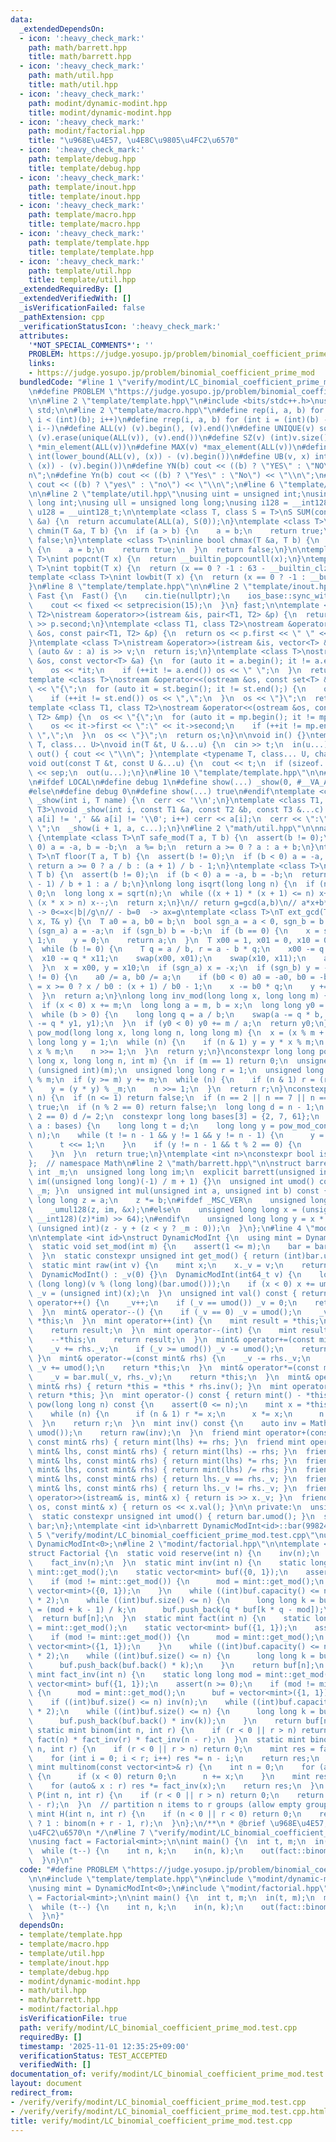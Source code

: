 ```yaml
---
data:
  _extendedDependsOn:
  - icon: ':heavy_check_mark:'
    path: math/barrett.hpp
    title: math/barrett.hpp
  - icon: ':heavy_check_mark:'
    path: math/util.hpp
    title: math/util.hpp
  - icon: ':heavy_check_mark:'
    path: modint/dynamic-modint.hpp
    title: modint/dynamic-modint.hpp
  - icon: ':heavy_check_mark:'
    path: modint/factorial.hpp
    title: "\u968E\u4E57, \u4E8C\u9805\u4FC2\u6570"
  - icon: ':heavy_check_mark:'
    path: template/debug.hpp
    title: template/debug.hpp
  - icon: ':heavy_check_mark:'
    path: template/inout.hpp
    title: template/inout.hpp
  - icon: ':heavy_check_mark:'
    path: template/macro.hpp
    title: template/macro.hpp
  - icon: ':heavy_check_mark:'
    path: template/template.hpp
    title: template/template.hpp
  - icon: ':heavy_check_mark:'
    path: template/util.hpp
    title: template/util.hpp
  _extendedRequiredBy: []
  _extendedVerifiedWith: []
  _isVerificationFailed: false
  _pathExtension: cpp
  _verificationStatusIcon: ':heavy_check_mark:'
  attributes:
    '*NOT_SPECIAL_COMMENTS*': ''
    PROBLEM: https://judge.yosupo.jp/problem/binomial_coefficient_prime_mod
    links:
    - https://judge.yosupo.jp/problem/binomial_coefficient_prime_mod
  bundledCode: "#line 1 \"verify/modint/LC_binomial_coefficient_prime_mod.test.cpp\"\
    \n#define PROBLEM \"https://judge.yosupo.jp/problem/binomial_coefficient_prime_mod\"\
    \n\n#line 2 \"template/template.hpp\"\n#include <bits/stdc++.h>\nusing namespace\
    \ std;\n\n#line 2 \"template/macro.hpp\"\n#define rep(i, a, b) for (int i = (a);\
    \ i < (int)(b); i++)\n#define rrep(i, a, b) for (int i = (int)(b) - 1; i >= (a);\
    \ i--)\n#define ALL(v) (v).begin(), (v).end()\n#define UNIQUE(v) sort(ALL(v)),\
    \ (v).erase(unique(ALL(v)), (v).end())\n#define SZ(v) (int)v.size()\n#define MIN(v)\
    \ *min_element(ALL(v))\n#define MAX(v) *max_element(ALL(v))\n#define LB(v, x)\
    \ int(lower_bound(ALL(v), (x)) - (v).begin())\n#define UB(v, x) int(upper_bound(ALL(v),\
    \ (x)) - (v).begin())\n#define YN(b) cout << ((b) ? \"YES\" : \"NO\") << \"\\\
    n\";\n#define Yn(b) cout << ((b) ? \"Yes\" : \"No\") << \"\\n\";\n#define yn(b)\
    \ cout << ((b) ? \"yes\" : \"no\") << \"\\n\";\n#line 6 \"template/template.hpp\"\
    \n\n#line 2 \"template/util.hpp\"\nusing uint = unsigned int;\nusing ll = long\
    \ long int;\nusing ull = unsigned long long;\nusing i128 = __int128_t;\nusing\
    \ u128 = __uint128_t;\n\ntemplate <class T, class S = T>\nS SUM(const vector<T>\
    \ &a) {\n  return accumulate(ALL(a), S(0));\n}\ntemplate <class T>\ninline bool\
    \ chmin(T &a, T b) {\n  if (a > b) {\n    a = b;\n    return true;\n  }\n  return\
    \ false;\n}\ntemplate <class T>\ninline bool chmax(T &a, T b) {\n  if (a < b)\
    \ {\n    a = b;\n    return true;\n  }\n  return false;\n}\n\ntemplate <class\
    \ T>\nint popcnt(T x) {\n  return __builtin_popcountll(x);\n}\ntemplate <class\
    \ T>\nint topbit(T x) {\n  return (x == 0 ? -1 : 63 - __builtin_clzll(x));\n}\n\
    template <class T>\nint lowbit(T x) {\n  return (x == 0 ? -1 : __builtin_ctzll(x));\n\
    }\n#line 8 \"template/template.hpp\"\n\n#line 2 \"template/inout.hpp\"\nstruct\
    \ Fast {\n  Fast() {\n    cin.tie(nullptr);\n    ios_base::sync_with_stdio(false);\n\
    \    cout << fixed << setprecision(15);\n  }\n} fast;\n\ntemplate <class T1, class\
    \ T2>\nistream &operator>>(istream &is, pair<T1, T2> &p) {\n  return is >> p.first\
    \ >> p.second;\n}\ntemplate <class T1, class T2>\nostream &operator<<(ostream\
    \ &os, const pair<T1, T2> &p) {\n  return os << p.first << \" \" << p.second;\n\
    }\ntemplate <class T>\nistream &operator>>(istream &is, vector<T> &a) {\n  for\
    \ (auto &v : a) is >> v;\n  return is;\n}\ntemplate <class T>\nostream &operator<<(ostream\
    \ &os, const vector<T> &a) {\n  for (auto it = a.begin(); it != a.end();) {\n\
    \    os << *it;\n    if (++it != a.end()) os << \" \";\n  }\n  return os;\n}\n\
    template <class T>\nostream &operator<<(ostream &os, const set<T> &st) {\n  os\
    \ << \"{\";\n  for (auto it = st.begin(); it != st.end();) {\n    os << *it;\n\
    \    if (++it != st.end()) os << \",\";\n  }\n  os << \"}\";\n  return os;\n}\n\
    template <class T1, class T2>\nostream &operator<<(ostream &os, const map<T1,\
    \ T2> &mp) {\n  os << \"{\";\n  for (auto it = mp.begin(); it != mp.end();) {\n\
    \    os << it->first << \":\" << it->second;\n    if (++it != mp.end()) os <<\
    \ \",\";\n  }\n  os << \"}\";\n  return os;\n}\n\nvoid in() {}\ntemplate <typename\
    \ T, class... U>\nvoid in(T &t, U &...u) {\n  cin >> t;\n  in(u...);\n}\nvoid\
    \ out() { cout << \"\\n\"; }\ntemplate <typename T, class... U, char sep = ' '>\n\
    void out(const T &t, const U &...u) {\n  cout << t;\n  if (sizeof...(u)) cout\
    \ << sep;\n  out(u...);\n}\n#line 10 \"template/template.hpp\"\n\n#line 2 \"template/debug.hpp\"\
    \n#ifdef LOCAL\n#define debug 1\n#define show(...) _show(0, #__VA_ARGS__, __VA_ARGS__)\n\
    #else\n#define debug 0\n#define show(...) true\n#endif\ntemplate <class T>\nvoid\
    \ _show(int i, T name) {\n  cerr << '\\n';\n}\ntemplate <class T1, class T2, class...\
    \ T3>\nvoid _show(int i, const T1 &a, const T2 &b, const T3 &...c) {\n  for (;\
    \ a[i] != ',' && a[i] != '\\0'; i++) cerr << a[i];\n  cerr << \":\" << b << \"\
    \ \";\n  _show(i + 1, a, c...);\n}\n#line 2 \"math/util.hpp\"\n\nnamespace Math\
    \ {\ntemplate <class T>\nT safe_mod(T a, T b) {\n  assert(b != 0);\n  if (b <\
    \ 0) a = -a, b = -b;\n  a %= b;\n  return a >= 0 ? a : a + b;\n}\ntemplate <class\
    \ T>\nT floor(T a, T b) {\n  assert(b != 0);\n  if (b < 0) a = -a, b = -b;\n \
    \ return a >= 0 ? a / b : (a + 1) / b - 1;\n}\ntemplate <class T>\nT ceil(T a,\
    \ T b) {\n  assert(b != 0);\n  if (b < 0) a = -a, b = -b;\n  return a > 0 ? (a\
    \ - 1) / b + 1 : a / b;\n}\nlong long isqrt(long long n) {\n  if (n <= 0) return\
    \ 0;\n  long long x = sqrt(n);\n  while ((x + 1) * (x + 1) <= n) x++;\n  while\
    \ (x * x > n) x--;\n  return x;\n}\n// return g=gcd(a,b)\n// a*x+b*y=g\n// - b!=0\
    \ -> 0<=x<|b|/g\n// - b=0  -> ax=g\ntemplate <class T>\nT ext_gcd(T a, T b, T&\
    \ x, T& y) {\n  T a0 = a, b0 = b;\n  bool sgn_a = a < 0, sgn_b = b < 0;\n  if\
    \ (sgn_a) a = -a;\n  if (sgn_b) b = -b;\n  if (b == 0) {\n    x = sgn_a ? -1 :\
    \ 1;\n    y = 0;\n    return a;\n  }\n  T x00 = 1, x01 = 0, x10 = 0, x11 = 1;\n\
    \  while (b != 0) {\n    T q = a / b, r = a - b * q;\n    x00 -= q * x01;\n  \
    \  x10 -= q * x11;\n    swap(x00, x01);\n    swap(x10, x11);\n    a = b, b = r;\n\
    \  }\n  x = x00, y = x10;\n  if (sgn_a) x = -x;\n  if (sgn_b) y = -y;\n  if (b0\
    \ != 0) {\n    a0 /= a, b0 /= a;\n    if (b0 < 0) a0 = -a0, b0 = -b0;\n    T q\
    \ = x >= 0 ? x / b0 : (x + 1) / b0 - 1;\n    x -= b0 * q;\n    y += a0 * q;\n\
    \  }\n  return a;\n}\nlong long inv_mod(long long x, long long m) {\n  x %= m;\n\
    \  if (x < 0) x += m;\n  long long a = m, b = x;\n  long long y0 = 0, y1 = 1;\n\
    \  while (b > 0) {\n    long long q = a / b;\n    swap(a -= q * b, b);\n    swap(y0\
    \ -= q * y1, y1);\n  }\n  if (y0 < 0) y0 += m / a;\n  return y0;\n}\nlong long\
    \ pow_mod(long long x, long long n, long long m) {\n  x = (x % m + m) % m;\n \
    \ long long y = 1;\n  while (n) {\n    if (n & 1) y = y * x % m;\n    x = x *\
    \ x % m;\n    n >>= 1;\n  }\n  return y;\n}\nconstexpr long long pow_mod_constexpr(long\
    \ long x, long long n, int m) {\n  if (m == 1) return 0;\n  unsigned int _m =\
    \ (unsigned int)(m);\n  unsigned long long r = 1;\n  unsigned long long y = x\
    \ % m;\n  if (y >= m) y += m;\n  while (n) {\n    if (n & 1) r = (r * y) % _m;\n\
    \    y = (y * y) % _m;\n    n >>= 1;\n  }\n  return r;\n}\nconstexpr bool is_prime_constexpr(int\
    \ n) {\n  if (n <= 1) return false;\n  if (n == 2 || n == 7 || n == 61) return\
    \ true;\n  if (n % 2 == 0) return false;\n  long long d = n - 1;\n  while (d %\
    \ 2 == 0) d /= 2;\n  constexpr long long bases[3] = {2, 7, 61};\n  for (long long\
    \ a : bases) {\n    long long t = d;\n    long long y = pow_mod_constexpr(a, t,\
    \ n);\n    while (t != n - 1 && y != 1 && y != n - 1) {\n      y = y * y % n;\n\
    \      t <<= 1;\n    }\n    if (y != n - 1 && t % 2 == 0) {\n      return false;\n\
    \    }\n  }\n  return true;\n}\ntemplate <int n>\nconstexpr bool is_prime = is_prime_constexpr(n);\n\
    };  // namespace Math\n#line 2 \"math/barrett.hpp\"\n\nstruct barrett {\n  unsigned\
    \ int _m;\n  unsigned long long im;\n  explicit barrett(unsigned int m) : _m(m),\
    \ im((unsigned long long)(-1) / m + 1) {}\n  unsigned int umod() const { return\
    \ _m; }\n  unsigned int mul(unsigned int a, unsigned int b) const {\n    unsigned\
    \ long long z = a;\n    z *= b;\n#ifdef _MSC_VER\n    unsigned long long x;\n\
    \    _umul128(z, im, &x);\n#else\n    unsigned long long x = (unsigned long long)(((unsigned\
    \ __int128)(z)*im) >> 64);\n#endif\n    unsigned long long y = x * _m;\n    return\
    \ (unsigned int)(z - y + (z < y ? _m : 0));\n  }\n};\n#line 4 \"modint/dynamic-modint.hpp\"\
    \n\ntemplate <int id>\nstruct DynamicModInt {\n  using mint = DynamicModInt;\n\
    \  static void set_mod(int m) {\n    assert(1 <= m);\n    bar = barrett(m);\n\
    \  }\n  static constexpr unsigned int get_mod() { return (int)bar.umod(); }\n\
    \  static mint raw(int v) {\n    mint x;\n    x._v = v;\n    return x;\n  }\n\
    \  DynamicModInt() : _v(0) {}\n  DynamicModInt(int64_t v) {\n    long long x =\
    \ (long long)(v % (long long)(bar.umod()));\n    if (x < 0) x += umod();\n   \
    \ _v = (unsigned int)(x);\n  }\n  unsigned int val() const { return _v; }\n  mint&\
    \ operator++() {\n    _v++;\n    if (_v == umod()) _v = 0;\n    return *this;\n\
    \  }\n  mint& operator--() {\n    if (_v == 0) _v = umod();\n    _v--;\n    return\
    \ *this;\n  }\n  mint operator++(int) {\n    mint result = *this;\n    ++*this;\n\
    \    return result;\n  }\n  mint operator--(int) {\n    mint result = *this;\n\
    \    --*this;\n    return result;\n  }\n  mint& operator+=(const mint& rhs) {\n\
    \    _v += rhs._v;\n    if (_v >= umod()) _v -= umod();\n    return *this;\n \
    \ }\n  mint& operator-=(const mint& rhs) {\n    _v -= rhs._v;\n    if (_v >= umod())\
    \ _v += umod();\n    return *this;\n  }\n  mint& operator*=(const mint& rhs) {\n\
    \    _v = bar.mul(_v, rhs._v);\n    return *this;\n  }\n  mint& operator/=(const\
    \ mint& rhs) { return *this = *this * rhs.inv(); }\n  mint operator+() const {\
    \ return *this; }\n  mint operator-() const { return mint() - *this; }\n  mint\
    \ pow(long long n) const {\n    assert(0 <= n);\n    mint x = *this, r = 1;\n\
    \    while (n) {\n      if (n & 1) r *= x;\n      x *= x;\n      n >>= 1;\n  \
    \  }\n    return r;\n  }\n  mint inv() const {\n    auto inv = Math::inv_mod(_v,\
    \ umod());\n    return raw(inv);\n  }\n  friend mint operator+(const mint& lhs,\
    \ const mint& rhs) { return mint(lhs) += rhs; }\n  friend mint operator-(const\
    \ mint& lhs, const mint& rhs) { return mint(lhs) -= rhs; }\n  friend mint operator*(const\
    \ mint& lhs, const mint& rhs) { return mint(lhs) *= rhs; }\n  friend mint operator/(const\
    \ mint& lhs, const mint& rhs) { return mint(lhs) /= rhs; }\n  friend bool operator==(const\
    \ mint& lhs, const mint& rhs) { return lhs._v == rhs._v; }\n  friend bool operator!=(const\
    \ mint& lhs, const mint& rhs) { return lhs._v != rhs._v; }\n  friend istream&\
    \ operator>>(istream& is, mint& x) { return is >> x._v; }\n  friend ostream& operator<<(ostream&\
    \ os, const mint& x) { return os << x.val(); }\n\n private:\n  unsigned int _v;\n\
    \  static constexpr unsigned int umod() { return bar.umod(); }\n  static barrett\
    \ bar;\n};\ntemplate <int id>\nbarrett DynamicModInt<id>::bar(998244353);\n#line\
    \ 5 \"verify/modint/LC_binomial_coefficient_prime_mod.test.cpp\"\nusing mint =\
    \ DynamicModInt<0>;\n#line 2 \"modint/factorial.hpp\"\n\ntemplate <class mint>\n\
    struct Factorial {\n  static void reserve(int n) {\n    inv(n);\n    fact(n);\n\
    \    fact_inv(n);\n  }\n  static mint inv(int n) {\n    static long long mod =\
    \ mint::get_mod();\n    static vector<mint> buf({0, 1});\n    assert(n != 0);\n\
    \    if (mod != mint::get_mod()) {\n      mod = mint::get_mod();\n      buf =\
    \ vector<mint>({0, 1});\n    }\n    while ((int)buf.capacity() <= n) buf.reserve(buf.capacity()\
    \ * 2);\n    while ((int)buf.size() <= n) {\n      long long k = buf.size(), q\
    \ = (mod + k - 1) / k;\n      buf.push_back(q * buf[k * q - mod]);\n    }\n  \
    \  return buf[n];\n  }\n  static mint fact(int n) {\n    static long long mod\
    \ = mint::get_mod();\n    static vector<mint> buf({1, 1});\n    assert(n >= 0);\n\
    \    if (mod != mint::get_mod()) {\n      mod = mint::get_mod();\n      buf =\
    \ vector<mint>({1, 1});\n    }\n    while ((int)buf.capacity() <= n) buf.reserve(buf.capacity()\
    \ * 2);\n    while ((int)buf.size() <= n) {\n      long long k = buf.size();\n\
    \      buf.push_back(buf.back() * k);\n    }\n    return buf[n];\n  }\n  static\
    \ mint fact_inv(int n) {\n    static long long mod = mint::get_mod();\n    static\
    \ vector<mint> buf({1, 1});\n    assert(n >= 0);\n    if (mod != mint::get_mod())\
    \ {\n      mod = mint::get_mod();\n      buf = vector<mint>({1, 1});\n    }\n\
    \    if ((int)buf.size() <= n) inv(n);\n    while ((int)buf.capacity() <= n) buf.reserve(buf.capacity()\
    \ * 2);\n    while ((int)buf.size() <= n) {\n      long long k = buf.size();\n\
    \      buf.push_back(buf.back() * inv(k));\n    }\n    return buf[n];\n  }\n \
    \ static mint binom(int n, int r) {\n    if (r < 0 || r > n) return 0;\n    return\
    \ fact(n) * fact_inv(r) * fact_inv(n - r);\n  }\n  static mint binom_naive(int\
    \ n, int r) {\n    if (r < 0 || r > n) return 0;\n    mint res = fact_inv(r);\n\
    \    for (int i = 0; i < r; i++) res *= n - i;\n    return res;\n  }\n  static\
    \ mint multinom(const vector<int>& r) {\n    int n = 0;\n    for (auto& x : r)\
    \ {\n      if (x < 0) return 0;\n      n += x;\n    }\n    mint res = fact(n);\n\
    \    for (auto& x : r) res *= fact_inv(x);\n    return res;\n  }\n  static mint\
    \ P(int n, int r) {\n    if (r < 0 || r > n) return 0;\n    return fact(n) * fact_inv(n\
    \ - r);\n  }\n  // partition n items to r groups (allow empty group)\n  static\
    \ mint H(int n, int r) {\n    if (n < 0 || r < 0) return 0;\n    return r == 0\
    \ ? 1 : binom(n + r - 1, r);\n  }\n};\n/**\n * @brief \u968E\u4E57, \u4E8C\u9805\
    \u4FC2\u6570\n */\n#line 7 \"verify/modint/LC_binomial_coefficient_prime_mod.test.cpp\"\
    \nusing fact = Factorial<mint>;\n\nint main() {\n  int t, m;\n  in(t, m);\n  mint::set_mod(m);\n\
    \  while (t--) {\n    int n, k;\n    in(n, k);\n    out(fact::binom(n, k));\n\
    \  }\n}\n"
  code: "#define PROBLEM \"https://judge.yosupo.jp/problem/binomial_coefficient_prime_mod\"\
    \n\n#include \"template/template.hpp\"\n#include \"modint/dynamic-modint.hpp\"\
    \nusing mint = DynamicModInt<0>;\n#include \"modint/factorial.hpp\"\nusing fact\
    \ = Factorial<mint>;\n\nint main() {\n  int t, m;\n  in(t, m);\n  mint::set_mod(m);\n\
    \  while (t--) {\n    int n, k;\n    in(n, k);\n    out(fact::binom(n, k));\n\
    \  }\n}"
  dependsOn:
  - template/template.hpp
  - template/macro.hpp
  - template/util.hpp
  - template/inout.hpp
  - template/debug.hpp
  - modint/dynamic-modint.hpp
  - math/util.hpp
  - math/barrett.hpp
  - modint/factorial.hpp
  isVerificationFile: true
  path: verify/modint/LC_binomial_coefficient_prime_mod.test.cpp
  requiredBy: []
  timestamp: '2025-11-01 12:35:25+09:00'
  verificationStatus: TEST_ACCEPTED
  verifiedWith: []
documentation_of: verify/modint/LC_binomial_coefficient_prime_mod.test.cpp
layout: document
redirect_from:
- /verify/verify/modint/LC_binomial_coefficient_prime_mod.test.cpp
- /verify/verify/modint/LC_binomial_coefficient_prime_mod.test.cpp.html
title: verify/modint/LC_binomial_coefficient_prime_mod.test.cpp
---
```

